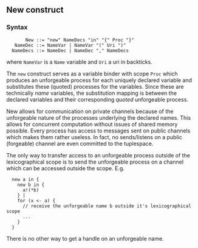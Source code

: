 ## New construct

### Syntax
```
       New ::= "new" NameDecs "in" "{" Proc "}"
   NameDec ::= NameVar | NameVar "(" Uri ")"
  NameDecs ::= NameDec | NameDec "," NameDecs
```
where `NameVar` is a `Name` variable and `Uri` a uri in backticks.

The `new` construct serves as a variable binder with scope `Proc` which produces an unforgeable process for each uniquely declared variable and substitutes these (quoted) processes for the variables. Since these are technically *name* variables, the substitution mapping is between the declared variables and their corresponding *quoted* unforgeable process.

New allows for communication on private channels because of the unforgeable nature of the processes underlying the declared names. This allows for concurrent computation without issues of shared memory possible. Every process has access to messages sent on public channels which makes them rather useless. In fact, no sends/listens on a public (forgeable) channel are even committed to the tuplespace.

The only way to transfer access to an unforgeable process outside of the lexicographical scope is to send the unforgeable process on a channel which can be accessed outside the scope. E.g.

```rholang
  new a in {
    new b in {
      a!(*b)
    } |
    for (x <- a) {
      // receive the unforgeable name b outside it's lexicographical scope
      ...
    }
  }
```

There is no other way to get a handle on an unforgeable name.
